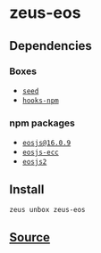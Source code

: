 
zeus-eos
====================







## Dependencies
### Boxes
* [`seed`](seed.md)
* [`hooks-npm`](hooks-npm.md)
### npm packages
* [`eosjs@16.0.9`](http://npmjs.com/package/eosjs@16.0.9)
* [`eosjs-ecc`](http://npmjs.com/package/eosjs-ecc)
* [`eosjs2`](http://npmjs.com/package/eosjs2)


## Install
```bash
zeus unbox zeus-eos
```













## [Source](https://github.com/liquidapps-io/zeus-sdk/tree/master/boxes/groups/eos-sdk/zeus-eos)